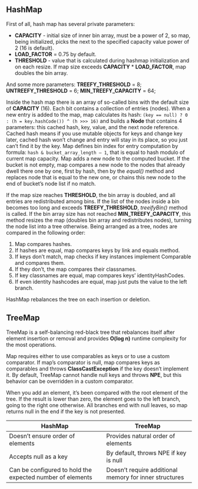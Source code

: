 ## HashMap

First of all, hash map has several private parameters:
- **CAPACITY** - initial size of inner bin array, must be a power of 2, so map, being initialized, picks the next to the specified capacity value power of 2 (16 is default).
- **LOAD_FACTOR** = 0.75 by default.
- **THRESHOLD** - value that is calculated during hashmap initialization and on each resize. If map size exceeds **CAPACITY** \* **LOAD_FACTOR**, map doubles the bin array.


And some more parameters:
**TREEFY_THRESHOLD** = 8; 
**UNTREEFY_THRESHOLD** = 6; 
**MIN_TREEFY_CAPACITY** = 64;


Inside the hash map there is an array of so-called bins with the default size of **CAPACITY** (16). Each bit contains a collection of entries (nodes). When a new entry is added to the map, map calculates its hash: `(key == null) ? 0 : (h = key.hashCode()) ^ (h >>> 16)` and builds a **Node** that contains 4 parameters: this cached hash, key, value, and the next node reference. Cached hash means if you use mutable objects for keys and change key later, cached hash won’t change and entry will stay in its place, so you just can’t find it by the key. Map defines bin index for entry computation by formula: `hash & bucket_array_length – 1`, that is equal to hash modulo of current map capacity. Map adds a new node to the computed bucket. If the bucket is not empty, map compares a new node to the nodes that already dwell there one by one, first by hash, then by the *equal()* method and replaces node that is equal to the new one, or chains this new node to the end of bucket’s node list if no match.

If the map size reaches **THRESHOLD**, the bin array is doubled, and all entries are redistributed among bins. If the list of the nodes inside a bin becomes too long and exceeds **TREEFY_THRESHOLD**, *treeifyBin()* method is called. If the bin array size has not reached **MIN_TREEFY_CAPACITY**, this method resizes the map (doubles bin array and redistributes nodes), turning the node list into a tree otherwise. Being arranged as a tree, nodes are compared in the following order:

1. Map compares hashes.
2. If hashes are equal, map compares keys by link and equals method.
3. If keys don’t match, map checks if key instances implement Comparable and compares them.
4. If they don’t, the map compares their classnames.
5. If key classnames are equal, map compares keys’ identityHashCodes.
6. If even identity hashcodes are equal, map just puts the value to the left branch.

HashMap rebalances the tree on each insertion or deletion.
## TreeMap

TreeMap is a self-balancing red-black tree that rebalances itself after element insertion or removal and provides **O(log n)** runtime complexity for the most operations.

Map requires either to use comparables as keys or to use a custom comparator. If map’s comparator is null, map compares keys as comparables and throws **ClassCastException** if the key doesn’t implement it. By default, TreeMap cannot handle null keys and throws **NPE**, but this behavior can be overridden in a custom comparator. 

When you add an element, it’s been compared with the root element of the tree. If the result is lower than zero, the element goes to the left branch, going to the right one otherwise. All branches end with null leaves, so map returns null in the end if the key is not presented.

| HashMap                                                   | TreeMap                                                |
| --------------------------------------------------------- | ------------------------------------------------------ |
| Doesn’t ensure order of elements                          | Provides natural order of elements                     |
| Accepts null as a key                                     | By default, throws NPE if key is null                  |
| Can be configured to hold the expected number of elements | Doesn’t require additional memory for inner structures |
